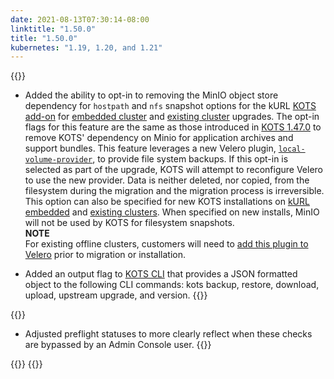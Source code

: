 ```yaml
---
date: 2021-08-13T07:30:14-08:00
linktitle: "1.50.0"
title: "1.50.0"
kubernetes: "1.19, 1.20, and 1.21"
---
```


{{<features>}}
* Added the ability to opt-in to removing the MinIO object store dependency for `hostpath` and `nfs` snapshot options for the kURL [KOTS add-on](https://kurl.sh/docs/add-ons/kots#advanced-install-options) for [embedded cluster](/kotsadm/installing/installing-embedded-cluster/) and [existing cluster](/kotsadm/updating/updating-admin-console/#online-installations) upgrades. The opt-in flags for this feature are the same as those introduced in [KOTS 1.47.0](/release-notes/#1470) to remove KOTS' dependency on Minio for application archives and support bundles. This feature leverages a new Velero plugin, [`local-volume-provider`](https://github.com/replicatedhq/local-volume-provider), to provide file system backups. If this opt-in is selected as part of the upgrade, KOTS will attempt to reconfigure Velero to use the new provider. Data is neither deleted, nor copied, from the filesystem during the migration and  the migration process is irreversible. This option can also be specified for new KOTS installations on [kURL embedded](https://kurl.sh/docs/add-ons/kots#advanced-install-options) and [existing clusters](https://kots.io/kotsadm/installing/online-install/#kots-install). When specified on new installs, MinIO will not be used by KOTS for filesystem snapshots.  
**NOTE**  
For existing offline clusters, customers will need to [add this plugin to Velero](https://github.com/replicatedhq/local-volume-provider) prior to migration or installation.
 
* Added an output flag to [KOTS CLI](/kots-cli/getting-started/) that provides a JSON formatted object to the following CLI commands: kots backup, restore, download, upload, upstream upgrade, and version.
{{</features>}}

{{<changes>}}
 * Adjusted preflight statuses to more clearly reflect when these checks are bypassed by an Admin Console user.
{{</changes>}}

{{<fixes>}}
{{</fixes>}}
